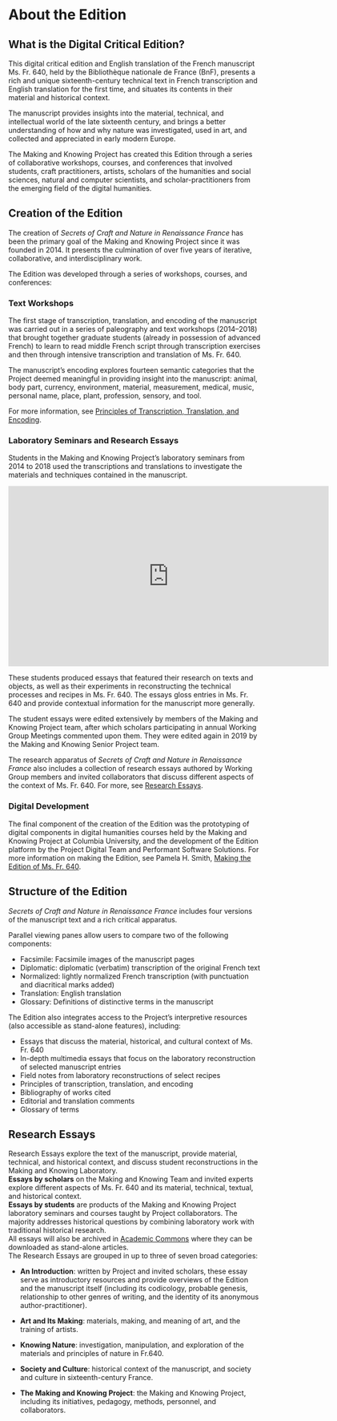 # About the Edition

## What is the Digital Critical Edition?

This digital critical edition and English translation of the French manuscript Ms. Fr. 640, held by the Bibliothèque nationale de France (BnF), presents a rich and unique sixteenth-century technical text in French transcription and English translation for the first time, and situates its contents in their material and historical context.

The manuscript provides insights into the material, technical, and intellectual world of the late sixteenth century, and brings a better understanding of how and why nature was investigated, used in art, and collected and appreciated in early modern Europe.

The Making and Knowing Project has created this Edition through a series of collaborative workshops, courses, and conferences that involved students, craft practitioners, artists, scholars of the humanities and social sciences, natural and computer scientists, and scholar-practitioners from the emerging field of the digital humanities.

## Creation of the Edition
The creation of _Secrets of Craft and Nature in Renaissance France_ has been the primary goal of the Making and Knowing Project since it was founded in 2014. It presents the culmination of over five years of iterative, collaborative, and interdisciplinary work.

The Edition was developed through a series of  workshops, courses, and conferences:

### Text Workshops
The first stage of transcription, translation, and encoding of the manuscript was carried out in a series of paleography and text workshops (2014–2018) that brought together graduate students (already in possession of advanced French) to learn to read middle French script through transcription exercises and then through intensive transcription and translation of Ms. Fr. 640.

The manuscript’s encoding explores fourteen semantic categories that the Project deemed meaningful in providing insight into the manuscript: animal, body part, currency, environment, material, measurement, medical, music, personal name, place, plant, profession, sensory, and tool. 

For more information, see [Principles of Transcription, Translation, and Encoding](/#content/resources/principles).

### Laboratory Seminars and Research Essays
Students in the Making and Knowing Project’s laboratory seminars from 2014 to 2018 used the transcriptions and translations to investigate the materials and techniques contained in the manuscript.

<iframe title="vimeo-player" src="https://player.vimeo.com/video/384070452" width="640" height="360" frameborder="0" allowfullscreen></iframe>

These students produced essays that featured their research on texts and objects, as well as their experiments in reconstructing the technical processes and recipes in Ms. Fr. 640. The essays gloss entries in Ms. Fr. 640 and provide contextual information for the manuscript more generally.

The student essays were edited extensively by members of the Making and Knowing Project team, after which scholars participating in annual Working Group Meetings commented upon them. They were edited again in 2019 by the Making and Knowing Senior Project team.

The research apparatus of _Secrets of Craft and Nature in Renaissance France_ also includes a collection of research essays authored by Working Group members and invited collaborators that discuss different aspects of the context of Ms. Fr. 640. For more, see [Research Essays](/#essays).

### Digital Development
The final component of the creation of the Edition was the prototyping of digital components in digital humanities courses held by the Making and Knowing Project at Columbia University, and the development of the
Edition platform by the Project Digital Team and Performant Software
Solutions. For more information on making the Edition, see Pamela H. Smith, [Making the Edition of Ms. Fr. 640](/#essays/ann_329_ie_19).

## Structure of the Edition

*Secrets of Craft and Nature in Renaissance France* includes four versions of the manuscript text and a rich critical apparatus.

Parallel viewing panes allow users to compare two of the following
components:

- Facsimile: Facsimile images of the manuscript pages
- Diplomatic: diplomatic (verbatim) transcription of the original French text
- Normalized: lightly normalized French transcription (with punctuation and diacritical marks added)
- Translation: English translation
- Glossary: Definitions of distinctive terms in the manuscript


The Edition also integrates access to the Project’s interpretive resources (also accessible as stand-alone features), including:

  - Essays that discuss the material, historical, and cultural context of Ms. Fr. 640
  - In-depth multimedia essays that focus on the laboratory reconstruction of selected manuscript entries
  - Field notes from laboratory reconstructions of select recipes
  - Principles of transcription, translation, and encoding
  - Bibliography of works cited
  - Editorial and translation comments
  - Glossary of terms

## Research Essays

Research Essays explore the text of the manuscript, provide material,
technical, and historical context, and discuss student reconstructions
in the Making and Knowing Laboratory.
<br>
**Essays by scholars** on the Making and Knowing Team and invited
experts explore different aspects of Ms. Fr. 640 and its material, technical,
textual, and historical context.
<br>
**Essays by students** are products of the Making and Knowing Project laboratory seminars
and courses taught by Project collaborators. The majority addresses historical questions by
combining laboratory work with traditional historical research.
<br>
All essays will also be archived in [Academic Commons](https://academiccommons.columbia.edu) where they can be
downloaded as stand-alone articles.
<br>
The Research Essays are grouped in up to three of seven broad categories:

  - **An Introduction**: written by Project and invited scholars, these essay serve as introductory resources and provide overviews of the Edition and the manuscript itself (including its codicology, probable genesis, relationship to other genres of writing, and the identity of its anonymous author-practitioner).

  - **Art and Its Making**: materials, making, and meaning of art, and the training of artists.
  
  - **Knowing Nature**: investigation, manipulation, and exploration of the materials and principles of nature in Fr.640.
  
  - **Society and Culture**: historical context of the manuscript, and society and culture in sixteenth-century France.

  - **The Making and Knowing Project**: the Making and Knowing Project, including its initiatives, pedagogy, methods, personnel, and collaborators.
